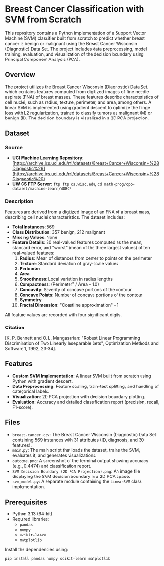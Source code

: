 # Breast Cancer Classification with SVM from Scratch

This repository contains a Python implementation of a Support Vector Machine (SVM) classifier built from scratch to predict whether breast cancer is benign or malignant using the Breast Cancer Wisconsin (Diagnostic) Data Set. The project includes data preprocessing, model training, evaluation, and visualization of the decision boundary using Principal Component Analysis (PCA).

## Overview

The project utilizes the Breast Cancer Wisconsin (Diagnostic) Data Set, which contains features computed from digitized images of fine needle aspirate (FNA) of breast masses. These features describe characteristics of cell nuclei, such as radius, texture, perimeter, and area, among others. A linear SVM is implemented using gradient descent to optimize the hinge loss with L2 regularization, trained to classify tumors as malignant (M) or benign (B). The decision boundary is visualized in a 2D PCA projection.

## Dataset

### Source
- **UCI Machine Learning Repository**: [https://archive.ics.uci.edu/ml/datasets/Breast+Cancer+Wisconsin+%28Diagnostic%29](https://archive.ics.uci.edu/ml/datasets/Breast+Cancer+Wisconsin+%28Diagnostic%29)
- **UW CS FTP Server**: `ftp ftp.cs.wisc.edu`, `cd math-prog/cpo-dataset/machine-learn/WDBC/`

### Description
Features are derived from a digitized image of an FNA of a breast mass, describing cell nuclei characteristics. The dataset includes:
- **Total Instances**: 569
- **Class Distribution**: 357 benign, 212 malignant
- **Missing Values**: None
- **Feature Details**: 30 real-valued features computed as the mean, standard error, and "worst" (mean of the three largest values) of ten real-valued features:
  1. **Radius**: Mean of distances from center to points on the perimeter
  2. **Texture**: Standard deviation of gray-scale values
  3. **Perimeter**
  4. **Area**
  5. **Smoothness**: Local variation in radius lengths
  6. **Compactness**: (Perimeter² / Area - 1.0)
  7. **Concavity**: Severity of concave portions of the contour
  8. **Concave Points**: Number of concave portions of the contour
  9. **Symmetry**
  10. **Fractal Dimension**: "Coastline approximation" - 1

All feature values are recorded with four significant digits.

### Citation
[K. P. Bennett and O. L. Mangasarian: "Robust Linear Programming Discrimination of Two Linearly Inseparable Sets", Optimization Methods and Software 1, 1992, 23-34].

## Features

- **Custom SVM Implementation**: A linear SVM built from scratch using Python with gradient descent.
- **Data Preprocessing**: Feature scaling, train-test splitting, and handling of categorical labels.
- **Visualization**: 2D PCA projection with decision boundary plotting.
- **Evaluation**: Accuracy and detailed classification report (precision, recall, F1-score).

## Files

- `breast-cancer.csv`: The Breast Cancer Wisconsin (Diagnostic) Data Set containing 569 instances with 31 attributes (ID, diagnosis, and 30 features).
- `main.py`: The main script that loads the dataset, trains the SVM, evaluates it, and generates visualizations.
- `outcome.png`: A screenshot of the terminal output showing accuracy (e.g., 0.4474) and classification report.
- `SVM Decision Boundary (2D PCA Projection).png`: An image file displaying the SVM decision boundary in a 2D PCA space.
- `svm_model.py`: A separate module containing the `LinearSVM` class implementation.

## Prerequisites

- Python 3.13 (64-bit)
- Required libraries:
  - `pandas`
  - `numpy`
  - `scikit-learn`
  - `matplotlib`

Install the dependencies using:
```bash
pip install pandas numpy scikit-learn matplotlib
